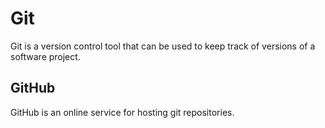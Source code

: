 # Git































































































































Git is a version control tool that can be used to keep track of versions of a software project.































































































































## GitHub































































































































GitHub is an online service for hosting git repositories.
































































